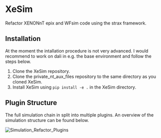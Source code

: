 # XeSim
Refactor XENONnT epix and WFsim code using the strax framework. 

## Installation

At the moment the intallation procedure is not very advanced. I would recommend to work on dali in e.g. the base environment and follow the steps below.

1. Clone the XeSim repository.
2. Clone the private_nt_aux_files repository to the same directory as you cloned XeSim.
3. Install XeSim using `pip install -e .` in the XeSim directory.


## Plugin Structure

The full simulation chain in split into multiple plugins. An overview of the simulation structure can be found below.

![Simulation_Refactor_Plugins](https://user-images.githubusercontent.com/27280678/234295485-40e8edad-1d17-4b58-a346-1d2b13b0006b.jpg)
